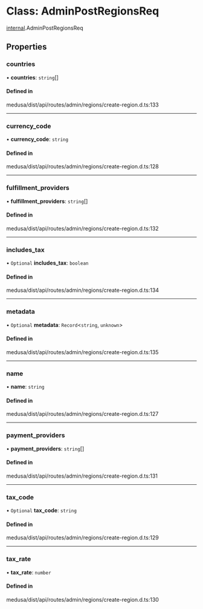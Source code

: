 # Class: AdminPostRegionsReq

[internal](../modules/internal-22.md).AdminPostRegionsReq

## Properties

### countries

• **countries**: `string`[]

#### Defined in

medusa/dist/api/routes/admin/regions/create-region.d.ts:133

___

### currency\_code

• **currency\_code**: `string`

#### Defined in

medusa/dist/api/routes/admin/regions/create-region.d.ts:128

___

### fulfillment\_providers

• **fulfillment\_providers**: `string`[]

#### Defined in

medusa/dist/api/routes/admin/regions/create-region.d.ts:132

___

### includes\_tax

• `Optional` **includes\_tax**: `boolean`

#### Defined in

medusa/dist/api/routes/admin/regions/create-region.d.ts:134

___

### metadata

• `Optional` **metadata**: `Record`<`string`, `unknown`\>

#### Defined in

medusa/dist/api/routes/admin/regions/create-region.d.ts:135

___

### name

• **name**: `string`

#### Defined in

medusa/dist/api/routes/admin/regions/create-region.d.ts:127

___

### payment\_providers

• **payment\_providers**: `string`[]

#### Defined in

medusa/dist/api/routes/admin/regions/create-region.d.ts:131

___

### tax\_code

• `Optional` **tax\_code**: `string`

#### Defined in

medusa/dist/api/routes/admin/regions/create-region.d.ts:129

___

### tax\_rate

• **tax\_rate**: `number`

#### Defined in

medusa/dist/api/routes/admin/regions/create-region.d.ts:130
